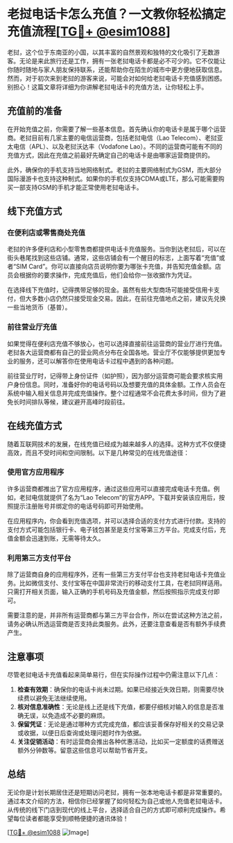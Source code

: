 # 老挝电话卡怎么充值？一文教你轻松搞定充值流程[[TG💪+ @esim1088](https://t.me/s/esim1088)]

老挝，这个位于东南亚的小国，以其丰富的自然景观和独特的文化吸引了无数游客。无论是来此旅行还是工作，拥有一张老挝电话卡都是必不可少的。它不仅能让你随时随地与家人朋友保持联系，还能帮助你在陌生的城市中更方便地获取信息。然而，对于初次来到老挝的游客来说，可能会对如何给老挝电话卡充值感到困惑。别担心！这篇文章将详细为你讲解老挝电话卡的充值方法，让你轻松上手。

## 充值前的准备

在开始充值之前，你需要了解一些基本信息。首先确认你的电话卡是属于哪个运营商。老挝目前有几家主要的电信运营商，包括老挝电信（Lao Telecom）、老挝亚太电信（APL）、以及老挝沃达丰（Vodafone Lao）。不同的运营商可能有不同的充值方式，因此在充值之前最好先确定自己的电话卡是由哪家运营商提供的。

此外，确保你的手机支持当地网络制式。老挝的主要网络制式为GSM，而大部分国际漫游卡也支持这种制式。如果你的手机仅支持CDMA或LTE，那么可能需要购买一部支持GSM的手机才能正常使用老挝电话卡。

## 线下充值方式

### 在便利店或零售商处充值

老挝的许多便利店和小型零售商都提供电话卡充值服务。当你到达老挝后，可以在街头巷尾找到这些店铺。通常，这些店铺会有一个醒目的标志，上面写着“充值”或者“SIM Card”。你可以直接向店员说明你要为哪张卡充值，并告知充值金额。店员会根据你的要求操作，完成充值后，他们会给你一张收据作为凭证。

在选择线下充值时，记得携带足够的现金。虽然有些大型商场可能接受信用卡支付，但大多数小店仍然只接受现金交易。因此，在前往充值地点之前，建议先兑换一些当地货币（基普）。

### 前往营业厅充值

如果觉得在便利店充值不够放心，也可以选择直接前往运营商的营业厅进行充值。老挝各大运营商都有自己的营业网点分布在全国各地。营业厅不仅能够提供更加专业的服务，还可以解答你在使用电话卡过程中遇到的各种问题。

前往营业厅时，记得带上身份证件（如护照），因为部分运营商可能会要求核实用户身份信息。同时，准备好你的电话号码以及想要充值的具体金额。工作人员会在系统中输入相关信息并完成充值操作。整个过程通常不会花费太多时间，但为了避免长时间排队等候，建议避开高峰时段前往。

## 在线充值方式

随着互联网技术的发展，在线充值已经成为越来越多人的选择。这种方式不仅便捷高效，而且不受时间和空间限制。以下是几种常见的在线充值途径：

### 使用官方应用程序

许多运营商都推出了官方应用程序，通过这些应用可以直接完成电话卡充值。例如，老挝电信就提供了名为“Lao Telecom”的官方APP。下载并安装该应用后，按照提示注册账号并绑定你的电话号码即可开始使用。

在应用程序内，你会看到充值选项，并可以选择合适的支付方式进行付款。支持的支付方式可能包括银行卡、电子钱包甚至是支付宝等第三方平台。完成支付后，充值金额会迅速到账，无需等待太久。

### 利用第三方支付平台

除了运营商自身的应用程序外，还有一些第三方支付平台也支持老挝电话卡充值业务。比如微信支付、支付宝等在中国非常流行的移动支付工具，在老挝同样适用。只需打开相关页面，输入正确的手机号码及充值金额，然后按照指示完成支付即可。

需要注意的是，并非所有运营商都与第三方平台合作，所以在尝试这种方法之前，请务必确认所选运营商是否支持此类服务。此外，还要注意查看是否有额外手续费产生。

## 注意事项

尽管老挝电话卡充值看起来简单易行，但在实际操作过程中仍需注意以下几点：

1. **检查有效期**：确保你的电话卡尚未过期。如果已经接近失效日期，则需要尽快续费以避免无法继续使用。
2. **核对信息准确性**：无论是线上还是线下充值，都要仔细核对输入的信息是否准确无误，以免造成不必要的麻烦。
3. **保留凭证**：无论是通过哪种方式完成充值，都应该妥善保存好相关的交易记录或收据，以便日后查询或处理问题时作为依据。
4. **关注促销活动**：有时运营商会推出各种优惠活动，比如买一定额度的话费赠送额外分钟数等。留意这些信息可以帮助节省开支。

## 总结

无论你是计划长期居住还是短期访问老挝，拥有一张本地电话卡都是非常重要的。通过本文介绍的方法，相信你已经掌握了如何轻松为自己或他人充值老挝电话卡。从传统的线下门店到现代的线上平台，选择适合自己的方式即可顺利完成操作。希望每位读者都能享受到顺畅便捷的通讯体验！

[[TG💪+ @esim1088](https://t.me/s/esim1088) ![Image](https://i.postimg.cc/4NQfJmqS/Snipaste-2025-05-13-00-14-12.png)]